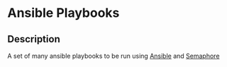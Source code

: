 # Ansible Playbooks

## Description

A set of many ansible playbooks to be run using [Ansible](https://www.ansible.com/) and [Semaphore](https://www.semui.co/)
